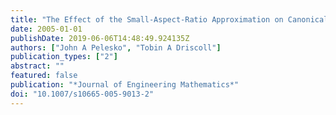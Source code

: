 ```yaml
---
title: "The Effect of the Small-Aspect-Ratio Approximation on Canonical Electrostatic MEMS Models"
date: 2005-01-01
publishDate: 2019-06-06T14:48:49.924135Z
authors: ["John A Pelesko", "Tobin A Driscoll"]
publication_types: ["2"]
abstract: ""
featured: false
publication: "*Journal of Engineering Mathematics*"
doi: "10.1007/s10665-005-9013-2"
---
```


